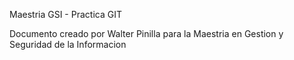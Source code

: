 Maestria GSI - Practica GIT

Documento creado por Walter Pinilla para la Maestria en Gestion y Seguridad de la Informacion
